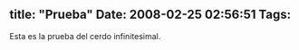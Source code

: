 title: "Prueba"
Date: 2008-02-25 02:56:51
Tags: 
---
Esta es la prueba del cerdo infinitesimal.<br/>
